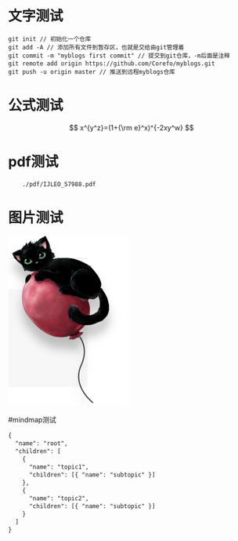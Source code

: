 # 文字测试

```git
git init // 初始化一个仓库
git add -A // 添加所有文件到暂存区，也就是交给由git管理着
git commit -m "myblogs first commit" // 提交到git仓库，-m后面是注释
git remote add origin https://github.com/Corefo/myblogs.git
git push -u origin master // 推送到远程myblogs仓库
```

# 公式测试

$$ x^{y^z}=(1+{\rm e}^x)^{-2xy^w} $$

# pdf测试

```pdf
    ./pdf/IJLEO_57988.pdf
```

# 图片测试


![图片测试](../pictures/cat.png)

#mindmap测试

```mindmap-json
{
  "name": "root",
  "children": [
    {
      "name": "topic1",
      "children": [{ "name": "subtopic" }]
    },
    {
      "name": "topic2",
      "children": [{ "name": "subtopic" }]
    }
  ]
}
```
